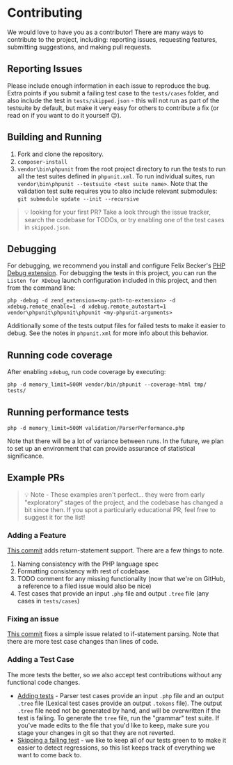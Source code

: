 # Contributing
We would love to have you as a contributor! There are many ways to contribute to the project, including: 
reporting issues, requesting features, submitting suggestions, and making pull requests.

## Reporting Issues
Please include enough information in each issue to reproduce the bug. Extra points if you submit a failing test case to 
the `tests/cases` folder, and also include the test in `tests/skipped.json` - this will not run as part of the testsuite by
default, but make it very easy for others to contribute a fix (or read on if you want to do it yourself :wink:). 

## Building and Running 
1. Fork and clone the repository.
2. `composer-install`
3. `vendor\bin\phpunit` from the root project directory to run the tests to run all the test suites defined in `phpunit.xml`. 
To run individual suites, run `vendor\bin\phpunit --testsuite <test suite name>`.
Note that the validation test suite requires you to also include relevant submodules: `git submodule update --init --recursive`

> :bulb: looking for your first PR? Take a look through the issue tracker, search the codebase for TODOs, or try enabling
one of the test cases in `skipped.json`. 

## Debugging
For debugging, we recommend you install and configure Felix Becker's [PHP Debug extension](https://marketplace.visualstudio.com/items?itemName=felixfbecker.php-debug). For debugging the tests in this project,
you can run the `Listen for XDebug` launch configuration included in this project, and then from the command line:
```
php -debug -d zend_extension=<my-path-to-extension> -d xdebug.remote_enable=1 -d xdebug.remote_autostart=1 vendor\phpunit\phpunit\phpunit <my-phpunit-arguments>
```

Additionally some of the tests output files for failed tests to make it easier to debug.
See the notes in `phpunit.xml` for more info about this behavior.

## Running code coverage
After enabling `xdebug`, run code coverage by executing:
```
php -d memory_limit=500M vendor/bin/phpunit --coverage-html tmp/ tests/
```

## Running performance tests
```
php -d memory_limit=500M validation/ParserPerformance.php
```

Note that there will be a lot of variance between runs. In the future, we plan to set
up an environment that can provide assurance of statistical significance.

## Example PRs
> :bulb: Note - These examples aren't perfect... they were from early "exploratory" stages of the project,
and the codebase has changed a bit since then. If you spot a particularly educational PR, feel free
to suggest it for the list!

### Adding a Feature
[This commit](https://github.com/Microsoft/tolerant-php-parser/commit/8d019cb731d6e5492eedf044c895124f5ab28089) adds return-statement support. There are a few things
to note.

1. Naming consistency with the PHP language spec
2. Formatting consistency with rest of codebase.
3. TODO comment for any missing functionality (now that we're on GitHub, a reference to a filed issue would also be nice)
4. Test cases that provide an input `.php` file and output `.tree` file (any cases in `tests/cases`)

### Fixing an issue
[This commit](https://github.com/Microsoft/tolerant-php-parser/commit/f1084a46e6be1e77cf6a1d1e6666a7390b359f4a) fixes a simple issue related to if-statement parsing. Note that
there are more test case changes than lines of code.

### Adding a Test Case
The more tests the better, so we also accept test contributions without any functional code changes.
* [Adding tests](https://github.com/Microsoft/tolerant-php-parser/commit/2ad62b99015561103b636d9cc8e0463498535b20) - Parser test cases provide an input `.php` file and an output `.tree`
file (Lexical test cases provide an output `.tokens` file). The output `.tree` file need not be generated by hand, and will be
overwritten if the test is failing. To generate the `tree` file, run the "grammar" test suite. If you've made edits to the file
that you'd like to keep, make sure you stage your changes in git so that they are not reverted. 
* [Skipping a failing test](https://github.com/Microsoft/tolerant-php-parser/commit/04c1cf9f0be20d115dc2f8c26019de4ea5bf4fc5) - we like to keep all of our tests green to
to make it easier to detect regressions, so this list keeps track of everything we want to come back to. 
